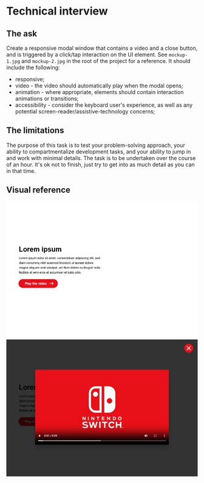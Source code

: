 # Technical interview

## The ask

Create a responsive modal window that contains a video and a close button, and is triggered by a click/tap interaction on the UI element. See `mockup-1.jpg` and `mockup-2.jpg` in the root of the project for a reference. It should include the following:

- responsive;
- video - the video should automatically play when the modal opens;
- animation - where appropriate, elements should contain interaction animations or transitions;
- accessibility - consider the keyboard user's experience, as well as any potential screen-reader/assistive-technology concerns;

## The limitations

The purpose of this task is to test your problem-solving approach, your ability to compartmentalize development tasks, and your ability to jump in and work with minimal details. The task is to be undertaken over the course of an hour. It's ok not to finish, just try to get into as much detail as you can in that time.

## Visual reference

<img src="./mockup-1.jpg" alt="" />  
  
  
<img src="./mockup-2.jpg" alt="" />

